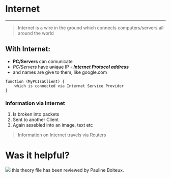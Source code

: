# Internet
---

> Internet is a wire in the ground which connects computers/servers all around the world

## With Internet:
* **PC/Servers** can comunicate
* *PC/Servers* have ~~unique~~ IP - ***Internet Protocol address***
* and names are give to them, like google.com

```
function (MyPCIsaClient) {
    which is connected via Internet Service Provider
}
```
### Information via Internet
1. Is broken into packets
2. Sent to another Client
3. Again assebled into an image, text etc

>Information on Internet travels via Routers 

# Was it helpful?

![](https://media.giphy.com/media/KpACNEh8jXK2Q/giphy.gif)
this theory file has been reviewed by Pauline Boiteux.
